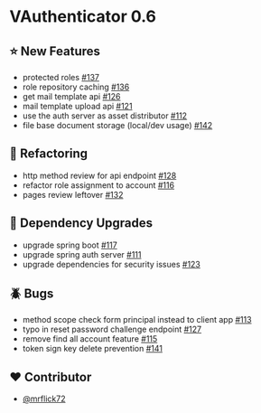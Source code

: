 # VAuthenticator 0.6

## :star: New Features

- protected roles [#137](https://github.com/VAuthenticator/vauthenticator/issues/137)
- role repository caching [#136](https://github.com/VAuthenticator/vauthenticator/issues/136)
- get mail template api [#126](https://github.com/VAuthenticator/vauthenticator/issues/126)
- mail template upload api [#121](https://github.com/VAuthenticator/vauthenticator/issues/121)
- use the auth server as asset distributor [#112](https://github.com/VAuthenticator/vauthenticator/issues/112)
- file base document storage (local/dev usage) [#142](https://github.com/VAuthenticator/vauthenticator/issues/142)
## :art: Refactoring

- http method review for api endpoint [#128](https://github.com/VAuthenticator/vauthenticator/issues/128)
- refactor role assignment to account [#116](https://github.com/VAuthenticator/vauthenticator/issues/116)
- pages review leftover [#132](https://github.com/VAuthenticator/vauthenticator/issues/132)

## :hammer: Dependency Upgrades

- upgrade spring boot [#117](https://github.com/VAuthenticator/vauthenticator/issues/117)
- upgrade spring auth server [#111](https://github.com/VAuthenticator/vauthenticator/issues/111)
- upgrade dependencies for security issues [#123](https://github.com/VAuthenticator/vauthenticator/issues/123)

## :beetle: Bugs

- method scope check form principal instead to client app [#113](https://github.com/VAuthenticator/vauthenticator/issues/113)
- typo in reset password challenge endpoint [#127](https://github.com/VAuthenticator/vauthenticator/issues/127)
- remove find all account feature [#115](https://github.com/VAuthenticator/vauthenticator/issues/115)
- token sign key delete prevention [#141](https://github.com/VAuthenticator/vauthenticator/issues/141)



## :heart: Contributor

- [@mrflick72](https://github.com/mrFlick72)